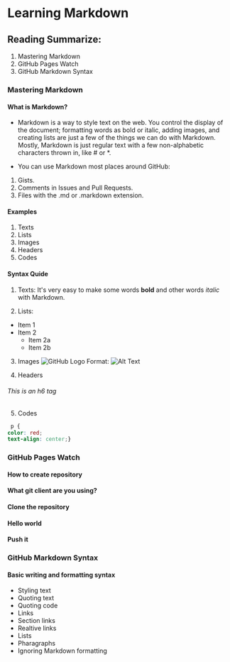 # Learning Markdown

## Reading Summarize:
1. Mastering Markdown 
2. GitHub Pages Watch
3. GitHub Markdown Syntax

### Mastering Markdown
#### What is Markdown?
* Markdown is a way to style text on the web. You control the display of the document; formatting words as bold or italic, adding images, and creating lists are just a few of the things we can do with Markdown. Mostly, Markdown is just regular text with a few non-alphabetic characters thrown in, like # or *.

* You can use Markdown most places around GitHub:
1. Gists.
2. Comments in Issues and Pull Requests.
3. Files with the .md or .markdown extension.

#### Examples
1. Texts
2. Lists
3. Images
4. Headers 
5. Codes
#### Syntax Quide
1. Texts:
It's very easy to make some words **bold** and other words *italic* with Markdown.

2. Lists:
* Item 1
* Item 2
  * Item 2a
  * Item 2b

3. Images
  ![GitHub Logo](/images/logo.png)
Format: ![Alt Text](url)

4. Headers

  ###### This is an h6 tag
5. Codes

  ``` css
   p {
  color: red;
  text-align: center;}
```

### GitHub Pages Watch
#### How to create repository
#### What git client are you using?
#### Clone the repository
#### Hello world
#### Push it

### GitHub Markdown Syntax
#### Basic writing and formatting syntax
* Styling text
* Quoting text
* Quoting code
* Links
* Section links
* Realtive links
* Lists
* Pharagraphs
* Ignoring Markdown formatting

